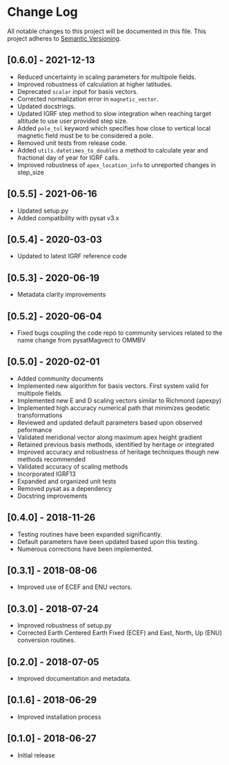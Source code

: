 # Change Log
All notable changes to this project will be documented in this file.
This project adheres to [Semantic Versioning](http://semver.org/).

## [0.6.0] - 2021-12-13
- Reduced uncertainty in scaling parameters for multipole fields.
- Improved robustness of calculation at higher latitudes.
- Deprecated `scalar` input for basis vectors.
- Corrected normalization error in `magnetic_vector`.
- Updated docstrings.
- Updated IGRF step method to slow integration when reaching target altitude
  to use user provided step size.
- Added `pole_tol` keyword which specifies how close to vertical local
  magnetic field must be to be considered a pole.
- Removed unit tests from release code.
- Added `utils.datetimes_to_doubles` a method to calculate year and 
  fractional day of year for IGRF calls.
- Improved robustness of `apex_location_info` to unreported changes in step_size

## [0.5.5] - 2021-06-16
- Updated setup.py
- Added compatibility with pysat v3.x

## [0.5.4] - 2020-03-03
- Updated to latest IGRF reference code

## [0.5.3] - 2020-06-19
- Metadata clarity improvements

## [0.5.2] - 2020-06-04
- Fixed bugs coupling the code repo to community services related to the name 
  change from pysatMagvect to OMMBV

## [0.5.0] - 2020-02-01
- Added community documents
- Implemented new algorithm for basis vectors. First system valid for multipole fields.
- Implemented new E and D scaling vectors similar to Richmond (apexpy)
- Implemented high accuracy numerical path that minimizes geodetic transformations
- Reviewed and updated default parameters based upon observed peformance
- Validated meridional vector along maximum apex height gradient
- Retained previous basis methods, identified by heritage or integrated
- Improved accuracy and robustness of heritage techniques though new methods recommended
- Validated accuracy of scaling methods
- Incorporated IGRF13
- Expanded and organized unit tests
- Removed pysat as a dependency
- Docstring improvements

## [0.4.0] - 2018-11-26
- Testing routines have been expanded significantly.
- Default parameters have been updated based upon this testing.
- Numerous corrections have been implemented.

## [0.3.1] - 2018-08-06
- Improved use of ECEF and ENU vectors.

## [0.3.0] - 2018-07-24
- Improved robustness of setup.py
- Corrected Earth Centered Earth Fixed (ECEF) and East, North, Up (ENU) conversion routines.

## [0.2.0] - 2018-07-05
- Improved documentation and metadata.

## [0.1.6] - 2018-06-29
- Improved installation process

## [0.1.0] - 2018-06-27
- Initial release
